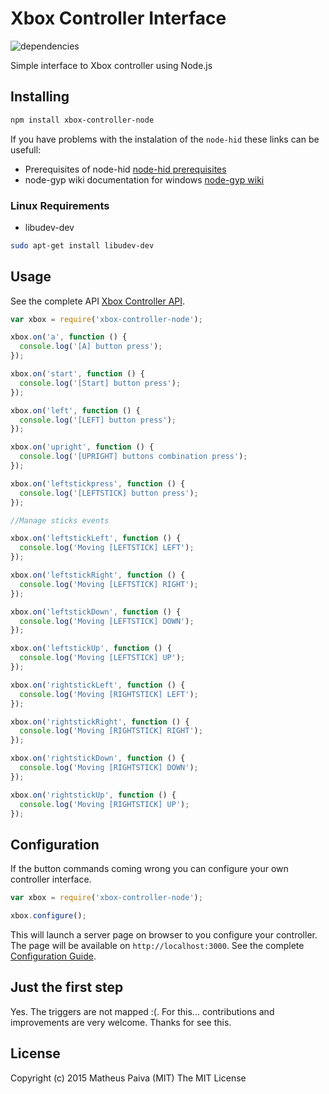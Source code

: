 Xbox Controller Interface
====================

![dependencies](https://david-dm.org/mapaiva/xbox-controller-node.svg)

Simple interface to Xbox controller using Node.js

## Installing

```bash
npm install xbox-controller-node
```

If you have problems with the instalation of the `node-hid` these links can be usefull:

- Prerequisites of node-hid [node-hid prerequisites](https://github.com/node-hid/node-hid#prerequisites)
- node-gyp wiki documentation for windows [node-gyp wiki](https://github.com/TooTallNate/node-gyp/wiki/Visual-Studio-2010-Setup)

### Linux Requirements
- libudev-dev

```bash
sudo apt-get install libudev-dev
```

## Usage

See the complete API [Xbox Controller API](https://github.com/mapaiva/xbox-controller-node/wiki).

``` javascript
var xbox = require('xbox-controller-node');

xbox.on('a', function () {
  console.log('[A] button press');
});

xbox.on('start', function () {
  console.log('[Start] button press');
});

xbox.on('left', function () {
  console.log('[LEFT] button press');
});

xbox.on('upright', function () {
  console.log('[UPRIGHT] buttons combination press');
});

xbox.on('leftstickpress', function () {
  console.log('[LEFTSTICK] button press');
});

//Manage sticks events

xbox.on('leftstickLeft', function () {
  console.log('Moving [LEFTSTICK] LEFT');
});

xbox.on('leftstickRight', function () {
  console.log('Moving [LEFTSTICK] RIGHT');
});

xbox.on('leftstickDown', function () {
  console.log('Moving [LEFTSTICK] DOWN');
});

xbox.on('leftstickUp', function () {
  console.log('Moving [LEFTSTICK] UP');
});

xbox.on('rightstickLeft', function () {
  console.log('Moving [RIGHTSTICK] LEFT');
});

xbox.on('rightstickRight', function () {
  console.log('Moving [RIGHTSTICK] RIGHT');
});

xbox.on('rightstickDown', function () {
  console.log('Moving [RIGHTSTICK] DOWN');
});

xbox.on('rightstickUp', function () {
  console.log('Moving [RIGHTSTICK] UP');
});
```

## Configuration

If the button commands coming wrong you can configure your own controller interface.

``` javascript
var xbox = require('xbox-controller-node');

xbox.configure();
```

This will launch a server page on browser to you configure your controller. The page will be available on `http://localhost:3000`. See the complete [Configuration Guide](https://github.com/mapaiva/xbox-controller-node/wiki/Configuration-Guide).

## Just the first step

Yes. The triggers are not mapped :(. For this... contributions and improvements are very welcome. Thanks for see this.

## License

Copyright (c) 2015 Matheus Paiva (MIT) The MIT License

